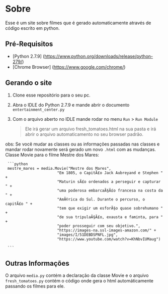 # Sobre
Esse é um site sobre filmes que é gerado automaticamente através de código escrito em python.


## Pré-Requisitos
- [Python 2.7.9] (https://www.python.org/downloads/release/python-279/)
- [Chrome Browser] (https://www.google.com/chrome/)


## Gerando o site
1. Clone esse repositório para o seu pc.

2. Abra o IDLE do Python 2.7.9 e mande abrir o documento `entertainment_center.py`

3. Com o arquivo aberto no IDLE mande rodar no menu `Run` > `Run Module`
   >Ele irá gerar um arquivo fresh_tomatoes.html na sua pasta e irá 
   >abrir o arquivo automaticamento no seu browser padrão.

obs: Se você mudar as classes ou as informações passadas nas classes e mandar rodar novamente
     será gerado um novo `.html` com as mudanças.
     Classe Movie para o filme Mestre dos Mares:
    
     ```python
     mestre_mares = media.Movie("Mestre dos Mares",
                           "Em 1805, o CapitÃ£o Jack Aubreyand e Stephen " +
                           "Maturin sÃ£o ordenados a perseguir e capturar " +
                           "uma poderosa embarcaÃ§Ã£o francesa na costa da " +
                           "AmÃ©rica do Sul. Durante o percurso, o capitÃ£o " +
                           "tem que exigir um esforÃ§o quase sobrehumano " +
                           "de sua tripulaÃ§Ã£o, exausta e faminta, para " +
                           "poder prosseguir com seu objetivo.",
                           "https://images-na.ssl-images-amazon.com/" +
                           "images/I/51DEBDSPNFL.jpg",
                           "https://www.youtube.com/watch?v=KhNbvIUMaug")

     ```
     
 ## Outras Informações
  O arquivo `media.py` contém a declaração da classe Movie e o arquivo `fresh_tomatoes.py` 
  contém o código onde gera o html automáticamente passando os filmes para ele.
